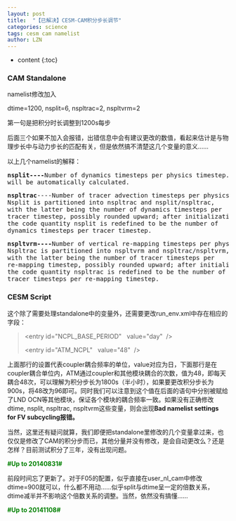 ```yaml
---
layout: post
title:  "【已解决】CESM-CAM积分步长调节" 
categories: science 
tags: cesm cam namelist
author: LZN
---
```


* content
{:toc}

<h3>CAM Standalone</h3>
namelist修改加入

dtime=1200, nsplit=6, nspltrac=2, nspltvrm=2

第一句是把积分时长调整到1200s每步

后面三个如果不加入会报错，出错信息中会有建议更改的数值，看起来估计是与物理步长中与动力步长的匹配有关，但是依然搞不清楚这几个变量的意义……

以上几个namelist的解释：
<pre><strong>nsplit----</strong>Number of dynamics timesteps per physics timestep. If zero, a best-estimate
will be automatically calculated.</pre>
<pre><strong>nspltrac</strong>----Number of tracer advection timesteps per physics timestep.
Nsplit is partitioned into nspltrac and nsplit/nspltrac,
with the latter being the number of dynamics timesteps per
tracer timestep, possibly rounded upward; after initialization,
the code quantity nsplit is redefined to be the number of
dynamics timesteps per tracer timestep.</pre>
<pre><strong>nspltvrm----</strong>Number of vertical re-mapping timesteps per physics timestep.
Nspltrac is partitioned into nspltvrm and nspltrac/nspltvrm,
with the latter being the number of tracer timesteps per
re-mapping timestep, possibly rounded upward; after initialization,
the code quantity nspltrac is redefined to be the number of
tracer timesteps per re-mapping timestep.</pre>
<h3>CESM Script</h3>
这个除了需要处理standalone中的变量外，还需要更改run_env.xml中存在相应的字段：
<blockquote>&lt;entry id="NCPL_BASE_PERIOD"   value="day"  /&gt;

&lt;entry id="ATM_NCPL"   value="48"  /&gt;</blockquote>
上面那行的设置代表coupler耦合频率的单位，value对应为日，下面那行是在coupler耦合单位内，ATM通过coupler和其他模块耦合的次数，值为48，即每天耦合48次，可以理解为积分步长为1800s（半小时），如果要更改积分步长为900s，将48改为96即可。同时我们可以注意到这个值在后面的语句中分别被赋给了LND OCN等其他模块，保证各个模块的耦合频率一致。如果没有正确修改dtime, nsplit, nspltrac, nspltvrm这些变量，则会出现<strong>Bad namelist settings for FV subcycling报错。</strong>

当然，这里还有疑问就算，我们即便把standalone里修改的几个变量拿过来，也仅仅是修改了CAM的积分步而已，其他分量并没有修改，是会自动更改么？还是怎样？目前测试积分了三年，没有出现问题。

<strong><span style="color: #008000;">#Up to 20140831#</span></strong>

前段时间忘了更新了。对于F05的配置，似乎直接在user_nl_cam中修改dtime=900就可以，什么都不用动……似乎split与dtime呈一定的倍数关系，dtime减半并不影响这个倍数关系的调整。当然，依然没有搞懂……

<strong><span style="color: #008000;">#Up to 20141108#</span></strong>
